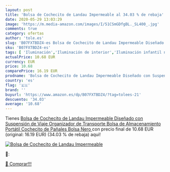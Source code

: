 ```yaml
---
layout: post
title: 'Bolsa de Cochecito de Landau Impermeable al 34.03 % de rebaja'
date: 2020-05-29 13:03:29
image: 'https://m.media-amazon.com/images/I/51CSmGDfgBL._SL400_.jpg'
comments: true
category: ofertas
author: 'tole.es'
slug: 'B07FXTBDZ4-es Bolsa de Cochecito de Landau Impermeable Diseñado con...'
sku: 'B07FXTBDZ4-es'
tags: [ 'Iluminación','Iluminación de interior','Iluminación infantil nocturna','Lámparas e iluminación infantil','pañales', ]
actualPrice: 10.68 EUR
currency: EUR
price: 10.68
comparePrice: 16.19 EUR
prodname: 'Bolsa de Cochecito de Landau Impermeable Diseñado con Suspensión de Viaje Organizador de Transporte Bolsa de Almacenamiento Portátil Cochecito de Pañales Bolsa Nero '
country: 'es'
flag: '🇪🇸'
brand: ''
buyurl: 'https://www.amazon.es/dp/B07FXTBDZ4/?tag=tolees-21'
descuento: '34.03'
average: '10.68'
---
```


Tienes [Bolsa de Cochecito de Landau Impermeable Diseñado con Suspensión de Viaje Organizador de Transporte Bolsa de Almacenamiento Portátil Cochecito de Pañales Bolsa Nero ](https://www.amazon.es/dp/B07FXTBDZ4/?tag=tolees-21) con precio final de  10.68 EUR (original: 16.19 EUR) (34.03 %  de rebaja) aqui!

[![Bolsa de Cochecito de Landau Impermeable](https://m.media-amazon.com/images/I/51CSmGDfgBL._SL400_.jpg)](https://www.amazon.es/dp/B07FXTBDZ4/?tag=tolees-21)

🔎:


[🛒 Comprar!!!](https://www.amazon.es/dp/B07FXTBDZ4/?tag=tolees-21)
